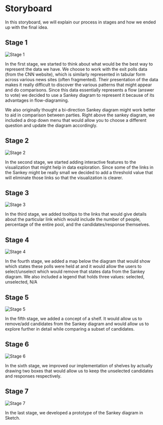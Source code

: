 # Storyboard

In this storyboard, we will explain our process in stages and how we ended up with the final idea.

## Stage 1
![Stage 1](/storyboard/_raw_images/Step-1.jpg)

In the first stage, we started to think about what would be the best way to represent the data we have. We choose to work with the exit polls data (from the CNN website), which is similarly represented in tabular form across various news sites (often fragmented). Their presentation of the data makes it really difficult to discover the various patterns that might appear and do comparisons. Since this data essentially represents a flow (answer to vote) we decided to use a Sankey diagram to represent it because of its advantages in flow-diagraming.

We also originally thought a bi-direction Sankey diagram might work better to aid in comparison between parties.
Right above the sankey diagram, we included a drop down menu that would allow you to choose a different question and update the diagram accordingly.

## Stage 2
![Stage 2](/storyboard/_raw_images/Step-2.jpg)

In the second stage, we started adding interactive features to the visualization that might help in data exploration. Since some of the links in the Sankey might be really small we decided to add a threshold value that will eliminate those links so that the visualization is clearer.

## Stage 3
![Stage 3](/storyboard/_raw_images/Step-3.jpg)

In the third stage, we added tooltips to the links that would give details about the particular link which would include the number of people, percentage of the entire pool, and the candidates/response themselves.

## Stage 4
![Stage 4](/storyboard/_raw_images/Step-4.jpg)

In the fourth stage, we added a map below the diagram that would show which states these polls were held at and it would allow the users to select/unselect which would remove that states data from the Sankey diagram. We also included a legend that holds three values: selected, unselected, N/A

## Stage 5
![Stage 5](/storyboard/_raw_images/Step-5.jpg)

In the fifth stage, we added a concept of a shelf. It would allow us to remove/add candidates from the Sankey diagram and would allow us to explore further in detail while comparing a subset of candidates.

## Stage 6
![Stage 6](/storyboard/_raw_images/Step-6.jpg)

In the sixth stage, we improved our implementation of shelves by actually drawing two boxes that would allow us to keep the unselected candidates and responses respectively.

## Stage 7
![Stage 7](/storyboard/_raw_images/Step-7.jpg)

In the last stage, we developed a prototype of the Sankey diagram in Sketch.
